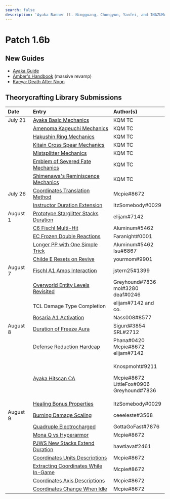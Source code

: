 ```yaml
---
search: false
description: 'Ayaka Banner ft. Ningguang, Chongyun, Yanfei, and INAZUMA'
---
```


# Patch 1.6b

## New Guides

* [Ayaka Guide](https://keqingmains.com/ayaka/)
* [Amber's Handbook](https://keqingmains.com/amber/) \(massive revamp\)
* [Kaeya: Death After Noon](https://keqingmains.com/kaeya/)

## Theorycrafting Library Submissions

<table>
  <thead>
    <tr>
      <th style="text-align:left">Date</th>
      <th style="text-align:left">Entry</th>
      <th style="text-align:left">Author(s)</th>
    </tr>
  </thead>
  <tbody>
    <tr>
      <td style="text-align:left">July 21</td>
      <td style="text-align:left"><a href="../../evidence/characters/cryo/ayaka.md#basic-ayaka-mechanics">Ayaka Basic Mechanics</a>
      </td>
      <td style="text-align:left">KQM TC</td>
    </tr>
    <tr>
      <td style="text-align:left"></td>
      <td style="text-align:left"><a href="../../evidence/equipment/weapons.md#amenoma-kageuchi">Amenoma Kageuchi Mechanics</a>
      </td>
      <td style="text-align:left">KQM TC</td>
    </tr>
    <tr>
      <td style="text-align:left"></td>
      <td style="text-align:left"><a href="../../evidence/equipment/weapons.md#hakushin-ring">Hakushin Ring Mechanics</a>
      </td>
      <td style="text-align:left">KQM TC</td>
    </tr>
    <tr>
      <td style="text-align:left"></td>
      <td style="text-align:left"><a href="../../evidence/equipment/weapons.md#kitain-cross-spear">Kitain Cross Spear Mechanics</a>
      </td>
      <td style="text-align:left">KQM TC</td>
    </tr>
    <tr>
      <td style="text-align:left"></td>
      <td style="text-align:left"><a href="../../evidence/equipment/weapons.md#mistsplitter-reforged">Mistsplitter Mechanics</a>
      </td>
      <td style="text-align:left">KQM TC</td>
    </tr>
    <tr>
      <td style="text-align:left"></td>
      <td style="text-align:left"><a href="../../evidence/equipment/artifacts.md#emblem-of-severed-fate">Emblem of Severed Fate Mechanics</a>
      </td>
      <td style="text-align:left">KQM TC</td>
    </tr>
    <tr>
      <td style="text-align:left"></td>
      <td style="text-align:left"><a href="../../evidence/equipment/artifacts.md#shimenawas-reminiscence">Shimenawa&apos;s Reminiscence Mechanics</a>
      </td>
      <td style="text-align:left">KQM TC</td>
    </tr>
    <tr>
      <td style="text-align:left">July 26</td>
      <td style="text-align:left"><a href="https://github.com/Neptunya/TCL/tree/51ed4c2cca02882ab983a913707548e379159035/evidence/enemy-data/overworld.md#coordinates-translation-methods">Coordinates Translation Method</a>
      </td>
      <td style="text-align:left">Mcpie#8672</td>
    </tr>
    <tr>
      <td style="text-align:left"></td>
      <td style="text-align:left"><a href="../../evidence/equipment/artifacts.md#instructor-duration-extend">Instructor Duration Extension</a>
      </td>
      <td style="text-align:left">ItzSomebody#0029</td>
    </tr>
    <tr>
      <td style="text-align:left">August 1</td>
      <td style="text-align:left"><a href="../../evidence/equipment/weapons.md#prototype-starglitter-stacks-duration-refresh">Prototype Starglitter Stacks Duration</a>
      </td>
      <td style="text-align:left">elijam#7142</td>
    </tr>
    <tr>
      <td style="text-align:left"></td>
      <td style="text-align:left"><a href="../../evidence/characters/electro/fischl.md#c6-fischl-multi-hit">C6 Fischl Multi-Hit</a>
      </td>
      <td style="text-align:left">Aluminum#5462</td>
    </tr>
    <tr>
      <td style="text-align:left"></td>
      <td style="text-align:left"><a href="../../evidence/combat-mechanics/elemental-effects/transformative-reactions.md#ec-frozen-double-reactions">EC Frozen Double Reactions</a>
      </td>
      <td style="text-align:left">Faranight#0001</td>
    </tr>
    <tr>
      <td style="text-align:left"></td>
      <td style="text-align:left"><a href="../../evidence/characters/pyro/hu-tao.md#longer-pp-with-one-simple-trick">Longer PP with One Simple Trick</a>
      </td>
      <td style="text-align:left">Aluminum#5462
        <br />Isu#6867</td>
    </tr>
    <tr>
      <td style="text-align:left"></td>
      <td style="text-align:left"><a href="../../evidence/characters/hydro/tartaglia.md#childe-e-can-reset-on-revive">Childe E Resets on Revive</a>
      </td>
      <td style="text-align:left">yourmom#9901</td>
    </tr>
    <tr>
      <td style="text-align:left">August 7</td>
      <td style="text-align:left"><a href="../../evidence/characters/electro/fischl.md#fischl-a1-amos-interaction">Fischl A1 Amos Interaction</a>
      </td>
      <td style="text-align:left">jstern25#1399</td>
    </tr>
    <tr>
      <td style="text-align:left"></td>
      <td style="text-align:left"><a href="https://github.com/Neptunya/TCL/tree/51ed4c2cca02882ab983a913707548e379159035/evidence/enemy-data/overworld.md#overworld-entities-have-levels">Overworld Entity Levels Revisited</a>
      </td>
      <td style="text-align:left">Greyhound#7836
        <br />mol#3280
        <br />deaf#0246</td>
    </tr>
    <tr>
      <td style="text-align:left"></td>
      <td style="text-align:left">TCL Damage Type Completion</td>
      <td style="text-align:left">elijam#7142 and co.</td>
    </tr>
    <tr>
      <td style="text-align:left"></td>
      <td style="text-align:left"><a href="../../evidence/characters/cryo/rosaria.md#rosarias-a1-passive-vs-perpetual-mechanical-array-and-the-hypostases">Rosaria A1 Activation</a>
      </td>
      <td style="text-align:left">Nass008#8577</td>
    </tr>
    <tr>
      <td style="text-align:left">August 8</td>
      <td style="text-align:left"><a href="../../evidence/combat-mechanics/elemental-effects/transformative-reactions.md#duration-of-freeze-aura">Duration of Freeze Aura</a>
      </td>
      <td style="text-align:left">Sigurd#3854
        <br />SRL#2712</td>
    </tr>
    <tr>
      <td style="text-align:left"></td>
      <td style="text-align:left"><a href="../../evidence/combat-mechanics/damage/damage-formula.md#defense-shred-is-hard-capped-at-90">Defense Reduction Hardcap</a>
      </td>
      <td style="text-align:left">Phana#0420
        <br />Mcpie#8672
        <br />elijam#7142</td>
    </tr>
    <tr>
      <td style="text-align:left"></td>
      <td style="text-align:left"><a href="../../evidence/characters/cryo/ayaka.md#ayaka-ca-hitscan">Ayaka Hitscan CA</a>
      </td>
      <td style="text-align:left">
        <p>Knospmoht#9211</p>
        <p>Mcpie#8672
          <br />LittleFox#0906
          <br />Greyhound#7836</p>
      </td>
    </tr>
    <tr>
      <td style="text-align:left"></td>
      <td style="text-align:left"><a href="../../evidence/combat-mechanics/damage/damage-formula.md#outcoming-and-incoming-healing-bonuses-are-additive">Healing Bonus Properties</a>
      </td>
      <td style="text-align:left">ItzSomebody#0029</td>
    </tr>
    <tr>
      <td style="text-align:left">August 9</td>
      <td style="text-align:left"><a href="../../evidence/combat-mechanics/enemy-mechanics/overworld.md#burning-damage-scaling">Burning Damage Scaling</a>
      </td>
      <td style="text-align:left">ceeeleste#3568</td>
    </tr>
    <tr>
      <td style="text-align:left"></td>
      <td style="text-align:left"><a href="../../evidence/combat-mechanics/elemental-effects/transformative-reactions.md#quadruple-electro-charged-with-1-electro-and-multiple-hydro">Quadruple Electrocharged</a>
      </td>
      <td style="text-align:left">GottaGoFast#7876</td>
    </tr>
    <tr>
      <td style="text-align:left"></td>
      <td style="text-align:left"><a href="../../evidence/characters/hydro/mona.md#mona-q-cannot-pop-on-hyper-armor">Mona Q vs Hyperarmor</a>
      </td>
      <td style="text-align:left">Mcpie#8672</td>
    </tr>
    <tr>
      <td style="text-align:left"></td>
      <td style="text-align:left"><a href="../../evidence/equipment/weapons.md#pjws-new-stacks-extend-duration">PJWS New Stacks Extend Duration</a>
      </td>
      <td style="text-align:left">hawtlava#2461</td>
    </tr>
    <tr>
      <td style="text-align:left"></td>
      <td style="text-align:left"><a href="../../evidence/combat-mechanics/enemy-mechanics/overworld.md#coordinates-units-descriptions">Coordinates Units Descriptions</a>
      </td>
      <td style="text-align:left">Mcpie#8672</td>
    </tr>
    <tr>
      <td style="text-align:left"></td>
      <td style="text-align:left"><a href="../../evidence/combat-mechanics/enemy-mechanics/overworld.md#extracting-coordinates-while-in-game">Extracting Coordinates While In-Game</a>
      </td>
      <td style="text-align:left">Mcpie#8672</td>
    </tr>
    <tr>
      <td style="text-align:left"></td>
      <td style="text-align:left"><a href="../../evidence/combat-mechanics/enemy-mechanics/overworld.md#coordinates-axises-descriptions">Coordinates Axis Descriptions</a>
      </td>
      <td style="text-align:left">Mcpie#8672</td>
    </tr>
    <tr>
      <td style="text-align:left"></td>
      <td style="text-align:left"><a href="../../evidence/combat-mechanics/enemy-mechanics/overworld.md#coordinates-change-when-idle">Coordinates Change When Idle</a>
      </td>
      <td style="text-align:left">Mcpie#8672</td>
    </tr>
  </tbody>
</table>
